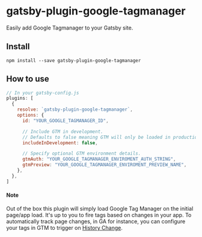 # gatsby-plugin-google-tagmanager

Easily add Google Tagmanager to your Gatsby site.

## Install

`npm install --save gatsby-plugin-google-tagmanager`

## How to use

```javascript
// In your gatsby-config.js
plugins: [
  {
    resolve: `gatsby-plugin-google-tagmanager`,
    options: {
      id: "YOUR_GOOGLE_TAGMANAGER_ID",

      // Include GTM in development.
      // Defaults to false meaning GTM will only be loaded in production.
      includeInDevelopment: false,

      // Specify optional GTM environment details.
      gtmAuth: "YOUR_GOOGLE_TAGMANAGER_ENVIROMENT_AUTH_STRING",
      gtmPreview: "YOUR_GOOGLE_TAGMANAGER_ENVIROMENT_PREVIEW_NAME",
    },
  },
]
```

#### Note

Out of the box this plugin will simply load Google Tag Manager on the initial page/app load. It's up to you to fire tags based on changes in your app. To automatically track page changes, in GA for instance, you can configure your tags in GTM to trigger on [History Change](https://support.google.com/tagmanager/topic/7679384?hl=en&rd=1#HistoryChange).

